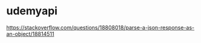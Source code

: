 # udemyapi

https://stackoverflow.com/questions/18808018/parse-a-json-response-as-an-object/18814511
